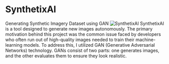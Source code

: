 # SynthetixAI
Generating Synthetic Imagery  Dataset using GAN
![SynthetixAI](https://github.com/user-attachments/assets/b3e35bbd-239c-4494-9302-6143fdb04e1f)
SynthetixAI is a tool designed to generate new images autonomously.
The primary motivation behind this project was the common issue faced by developers
who often run out of high-quality images needed to train their machine-learning models.
To address this, I utilized GAN (Generative Adversarial Networks) technology.
GANs consist of two parts: one generates images, and the other evaluates them to ensure they look realistic.
